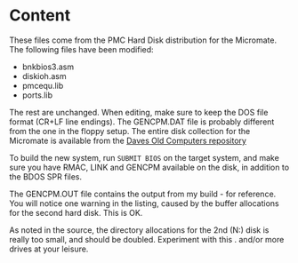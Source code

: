 # Content
These files come from the PMC Hard Disk distribution for the Micromate. The following files have been modified:
- bnkbios3.asm
- diskioh.asm
- pmcequ.lib
- ports.lib

The rest are unchanged. When editing, make sure to keep the DOS file format (CR+LF line endings). The GENCPM.DAT file is probably different from the one in the floppy setup. The entire disk collection for the Micromate is available from the [Daves Old Computers repository](http://dunfield.classiccmp.org/img/index.htm)

To build the new system, run `SUBMIT BIOS` on the target system, and make sure you have RMAC, LINK and GENCPM available on the disk, in addition to the BDOS SPR files.

The GENCPM.OUT file contains the output from my build - for reference. You will notice one warning in the listing, caused by the buffer allocations for the second hard disk. This is OK. 

As noted in the source, the directory allocations for the 2nd (N:) disk is really too small, and should be doubled. Experiment with this . and/or more drives at your leisure.
